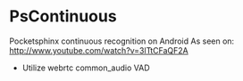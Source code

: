 PsContinuous
============


Pocketsphinx continuous recognition on Android
As seen on: http://www.youtube.com/watch?v=3lTtCFaQF2A


- Utilize webrtc common_audio VAD 
